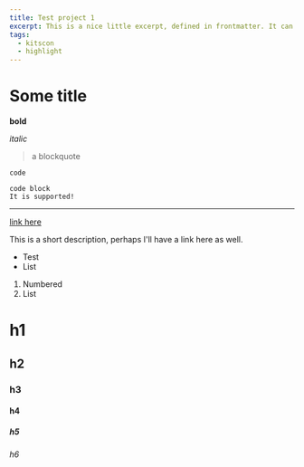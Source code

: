 ```yaml
---
title: Test project 1
excerpt: This is a nice little excerpt, defined in frontmatter. It can also be defined in the "main" markdown, but do I want that?
tags:
  - kitscon
  - highlight
---
```


# Some title

**bold**

_italic_

> a blockquote

`code`

```
code block
It is supported!
```

---

[link here](https://localhost:3000)

This is a short description, perhaps I'll have a link here as well.

- Test
- List

1. Numbered
2. List

# h1

## h2

### h3

#### h4

##### h5

###### h6
